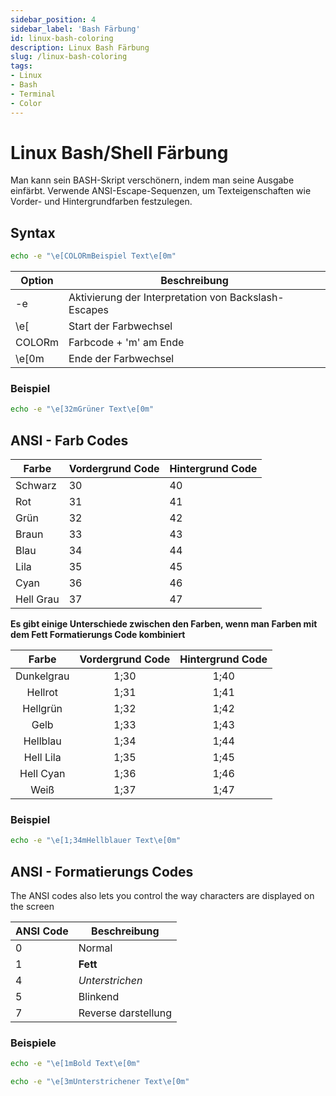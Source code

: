 ```yaml
---
sidebar_position: 4
sidebar_label: 'Bash Färbung'
id: linux-bash-coloring
description: Linux Bash Färbung
slug: /linux-bash-coloring
tags:
- Linux
- Bash
- Terminal
- Color
---
```


# Linux Bash/Shell Färbung

Man kann sein BASH-Skript verschönern, indem man seine Ausgabe einfärbt. Verwende ANSI-Escape-Sequenzen, um Texteigenschaften wie Vorder- und Hintergrundfarben festzulegen.

## Syntax

```Bash
echo -e "\e[COLORmBeispiel Text\e[0m"
```

| Option | Beschreibung                                         |
|--------|------------------------------------------------------|
| -e     | Aktivierung der Interpretation von Backslash-Escapes |
| \e[    | Start der Farbwechsel                                |
| COLORm | Farbcode + 'm' am Ende                               |
| \e[0m  | Ende der Farbwechsel                                 |

### Beispiel

```Bash title="Grüner Text"
echo -e "\e[32mGrüner Text\e[0m"
```

## ANSI - Farb Codes

| Farbe     | Vordergrund Code | Hintergrund Code |
|-----------|------------------|------------------|
| Schwarz   | 30               | 40               |
| Rot       | 31               | 41               |
| Grün      | 32               | 42               |
| Braun     | 33               | 43               |
| Blau      | 34               | 44               |
| Lila      | 35               | 45               |
| Cyan      | 36               | 46               |
| Hell Grau | 37               | 47               |

**Es gibt einige Unterschiede zwischen den Farben, wenn man Farben mit dem Fett Formatierungs Code kombiniert**

|    Farbe   | Vordergrund Code | Hintergrund Code |
|:----------:|:----------------:|:----------------:|
| Dunkelgrau | 1;30             | 1;40             |
| Hellrot    | 1;31             | 1;41             |
| Hellgrün   | 1;32             | 1;42             |
| Gelb       | 1;33             | 1;43             |
| Hellblau   | 1;34             | 1;44             |
| Hell Lila  | 1;35             | 1;45             |
| Hell Cyan  | 1;36             | 1;46             |
| Weiß       | 1;37             | 1;47             |

### Beispiel

```Bash
echo -e "\e[1;34mHellblauer Text\e[0m"
```

## ANSI - Formatierungs Codes

The ANSI codes also lets you control the way characters are displayed on the screen

| ANSI Code | Beschreibung        |
|-----------|---------------------|
| 0         | Normal              |
| 1         | **Fett**            |
| 4         | _*Unterstrichen*_   |
| 5         | Blinkend            |
| 7         | Reverse darstellung |

### Beispiele

```Bash
echo -e "\e[1mBold Text\e[0m"
```

```Bash
echo -e "\e[3mUnterstrichener Text\e[0m"
```
